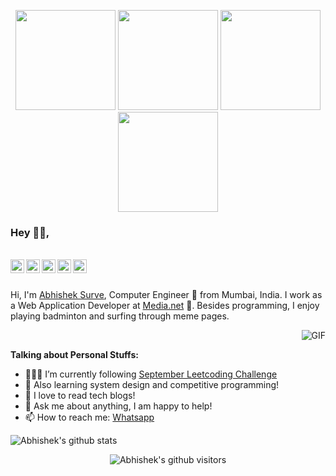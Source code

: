 <p align="center"> <img src="https://octodex.github.com/images/vinyltocat.png" height="160px" width="160px"> <img src="https://octodex.github.com/images/daftpunktocat-thomas.gif" height="160px" width="160px"> <img src="https://octodex.github.com/images/daftpunktocat-guy.gif" height="160px" width="160px"> <img src="https://octodex.github.com/images/Robotocat.png" height="160px" width="160px"></p>

<!-- OctoCats -->


### Hey 👋🏽,

<br/>

<a href="https://www.linkedin.com/in/abhishekpsurve/">
  <img align="left" alt="Abhishek's LinkdeIN" width="22px" src="https://cdn.jsdelivr.net/npm/simple-icons@v3/icons/linkedin.svg" />
</a>
<a href="https://leetcode.com/socialabhis/">
  <img align="left" alt="Abhishek's Leetcode" width="22px" src="https://cdn.jsdelivr.net/npm/simple-icons@v3/icons/leetcode.svg" />
</a>
<a href="https://www.instagram.com/abhisheksurve_/">
  <img align="left" alt="Abhishek's Instagram" width="22px" src="https://cdn.jsdelivr.net/npm/simple-icons@v3/icons/instagram.svg" />
</a>
<a href="https://www.facebook.com/abhisheksurve45/">
  <img align="left" alt="Abhishek's Facebook" width="22px" src="https://cdn.jsdelivr.net/npm/simple-icons@v3/icons/facebook.svg" />
</a>
<a href="https://www.hackerrank.com/abhishekpsurve">
  <img align="left" alt="Abhishek's Hackerrank" width="22px" src="https://cdn.jsdelivr.net/npm/simple-icons@v3/icons/hackerrank.svg" />
</a>

<br />
<br />

Hi, I'm [Abhishek Surve](https://abhisheksurve.netlify.app/), Computer Engineer 🚀 from Mumbai, India. I work as a Web Application Developer at [Media.net](https://www.media.net/) 👔. Besides programming, I enjoy playing badminton and surfing through meme pages.

<img align="right" alt="GIF" src="https://media.giphy.com/media/836HiJc7pgzy8iNXCn/giphy.gif" />
  
<br />

**Talking about Personal Stuffs:**

- 👨🏽‍💻 I’m currently following [September Leetcoding Challenge](https://github.com/abhisheksurve45/leetcode-sep-2020)
- 🌱 Also learning system design and competitive programming! 
- 🧡 I love to read tech blogs! 
- 💬 Ask me about anything, I am happy to help!
- 📫 How to reach me: [Whatsapp](https://api.whatsapp.com/send?phone=918097958926&text=hello%20abhishek%21&source=&data=&app_absent=)

![Abhishek's github stats](https://github-readme-stats.vercel.app/api?username=abhisheksurve45&show_icons=true&hide_border=true)

<p align="center">
    <img class="center" alt="Abhishek's github visitors" src="https://visitor-badge.laobi.icu/badge?page_id=abhisheksurve45.abhisheksurve45"/>
</p>
